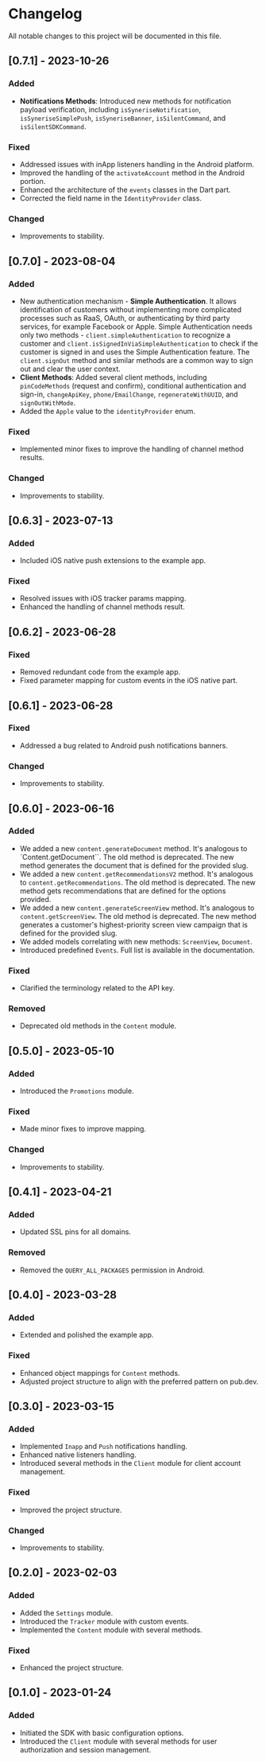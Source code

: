 # Changelog
All notable changes to this project will be documented in this file.

## [0.7.1] - 2023-10-26
### Added
- **Notifications Methods**: Introduced new methods for notification payload verification, including `isSyneriseNotification`, `isSyneriseSimplePush`, `isSyneriseBanner`, `isSilentCommand`, and `isSilentSDKCommand`.

### Fixed
- Addressed issues with inApp listeners handling in the Android platform.
- Improved the handling of the `activateAccount` method in the Android portion.
- Enhanced the architecture of the `events` classes in the Dart part.
- Corrected the field name in the `IdentityProvider` class.

### Changed
- Improvements to stability.

## [0.7.0] - 2023-08-04
### Added
- New authentication mechanism - **Simple Authentication**. It allows identification of customers without implementing more complicated processes such as RaaS, OAuth, or authenticating by third party services, for example Facebook or Apple. Simple Authentication needs only two methods - `client.simpleAuthentication` to recognize a customer and `client.isSignedInViaSimpleAuthentication` to check if the customer is signed in and uses the Simple Authentication feature. The `client.signOut` method and similar methods are a common way to sign out and clear the user context.
- **Client Methods**: Added several client methods, including `pinCodeMethods` (request and confirm), conditional authentication and sign-in, `changeApiKey`, `phone/EmailChange`, `regenerateWithUUID`, and `signOutWithMode`.
- Added the `Apple` value to the `identityProvider` enum.

### Fixed
- Implemented minor fixes to improve the handling of channel method results.

### Changed
- Improvements to stability.

## [0.6.3] - 2023-07-13
### Added
- Included iOS native push extensions to the example app.

### Fixed
- Resolved issues with iOS tracker params mapping.
- Enhanced the handling of channel methods result.

## [0.6.2] - 2023-06-28
### Fixed
- Removed redundant code from the example app.
- Fixed parameter mapping for custom events in the iOS native part.

## [0.6.1] - 2023-06-28
### Fixed
- Addressed a bug related to Android push notifications banners.

### Changed
- Improvements to stability.

## [0.6.0] - 2023-06-16
### Added
- We added a new `content.generateDocument` method. It's analogous to `Content.getDocument``. The old method is deprecated. The new method generates the document that is defined for the provided slug.
- We added a new `content.getRecommendationsV2` method. It's analogous to `content.getRecommendations`. The old method is deprecated. The new method gets recommendations that are defined for the options provided.
- We added a new `content.generateScreenView` method. It's analogous to `content.getScreenView`. The old method is deprecated. The new method generates a customer's highest-priority screen view campaign that is defined for the provided slug.
- We added models correlating with new methods: `ScreenView`, `Document`.
- Introduced predefined `Events`. Full list is available in the documentation.

### Fixed
- Clarified the terminology related to the API key.

### Removed
- Deprecated old methods in the `Content` module.

## [0.5.0] - 2023-05-10
### Added
- Introduced the `Promotions` module.

### Fixed
- Made minor fixes to improve mapping.

### Changed
- Improvements to stability.

## [0.4.1] - 2023-04-21
### Added
- Updated SSL pins for all domains.

### Removed
- Removed the `QUERY_ALL_PACKAGES` permission in Android.

## [0.4.0] - 2023-03-28
### Added 
- Extended and polished the example app.

### Fixed
- Enhanced object mappings for `Content` methods.
- Adjusted project structure to align with the preferred pattern on pub.dev.

## [0.3.0] - 2023-03-15
### Added 
- Implemented `Inapp` and `Push` notifications handling.
- Enhanced native listeners handling.
- Introduced several methods in the `Client` module for client account management.

### Fixed
- Improved the project structure.

### Changed
- Improvements to stability.

## [0.2.0] - 2023-02-03
### Added
- Added the `Settings` module.
- Introduced the `Tracker` module with custom events.
- Implemented the `Content` module with several methods.

### Fixed
- Enhanced the project structure.

## [0.1.0] - 2023-01-24
### Added
- Initiated the SDK with basic configuration options.
- Introduced the `Client` module with several methods for user authorization and session management.
